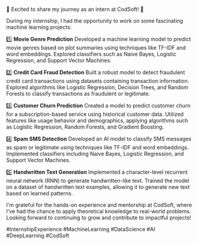 🌟 Excited to share my journey as an intern at CodSoft! 🚀

During my internship, I had the opportunity to work on some fascinating machine learning projects:

1️⃣ **Movie Genre Prediction**
Developed a machine learning model to predict movie genres based on plot summaries using techniques like TF-IDF and word embeddings. Explored classifiers such as Naive Bayes, Logistic Regression, and Support Vector Machines.

2️⃣ **Credit Card Fraud Detection**
Built a robust model to detect fraudulent credit card transactions using datasets containing transaction information. Explored algorithms like Logistic Regression, Decision Trees, and Random Forests to classify transactions as fraudulent or legitimate.

3️⃣ **Customer Churn Prediction**
Created a model to predict customer churn for a subscription-based service using historical customer data. Utilized features like usage behavior and demographics, applying algorithms such as Logistic Regression, Random Forests, and Gradient Boosting.

4️⃣ **Spam SMS Detection**
Developed an AI model to classify SMS messages as spam or legitimate using techniques like TF-IDF and word embeddings. Implemented classifiers including Naive Bayes, Logistic Regression, and Support Vector Machines.

5️⃣ **Handwritten Text Generation**
Implemented a character-level recurrent neural network (RNN) to generate handwritten-like text. Trained the model on a dataset of handwritten text examples, allowing it to generate new text based on learned patterns.

I'm grateful for the hands-on experience and mentorship at CodSoft, where I've had the chance to apply theoretical knowledge to real-world problems. Looking forward to continuing to grow and contribute to impactful projects!

#InternshipExperience #MachineLearning #DataScience #AI #DeepLearning #CodSoft

